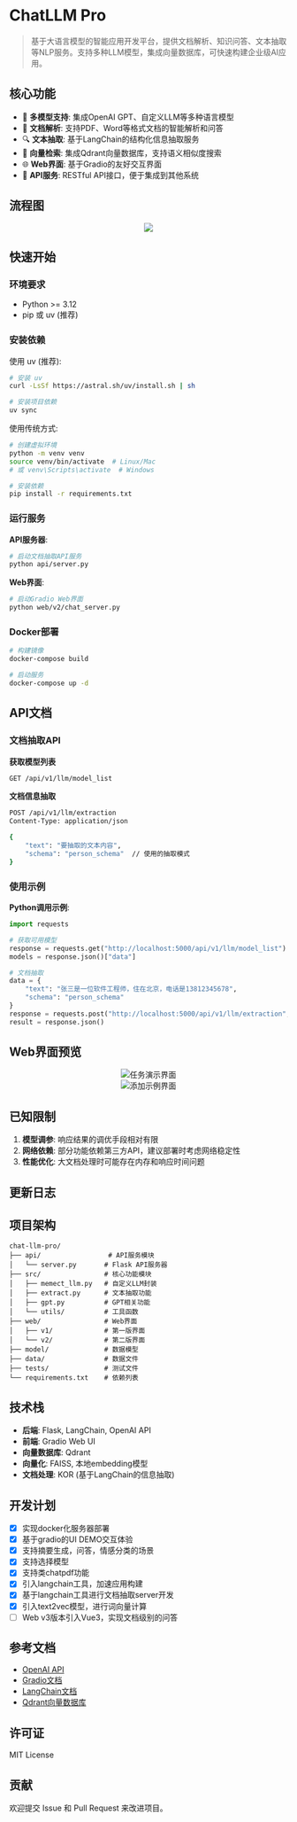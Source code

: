 # ChatLLM Pro

> 基于大语言模型的智能应用开发平台，提供文档解析、知识问答、文本抽取等NLP服务。支持多种LLM模型，集成向量数据库，可快速构建企业级AI应用。

## 核心功能

- 🤖 **多模型支持**: 集成OpenAI GPT、自定义LLM等多种语言模型
- 📄 **文档解析**: 支持PDF、Word等格式文档的智能解析和问答
- 🔍 **文本抽取**: 基于LangChain的结构化信息抽取服务
- 🧠 **向量检索**: 集成Qdrant向量数据库，支持语义相似度搜索
- 🌐 **Web界面**: 基于Gradio的友好交互界面
- 🔧 **API服务**: RESTful API接口，便于集成到其他系统

## 流程图
<div align="center">
    <img src="images/pipeline.png">
</div>

## 快速开始

### 环境要求
- Python >= 3.12
- pip 或 uv (推荐)

### 安装依赖

使用 uv (推荐):
```bash
# 安装 uv
curl -LsSf https://astral.sh/uv/install.sh | sh

# 安装项目依赖
uv sync
```

使用传统方式:
```bash
# 创建虚拟环境
python -m venv venv
source venv/bin/activate  # Linux/Mac
# 或 venv\Scripts\activate  # Windows

# 安装依赖
pip install -r requirements.txt
```

### 运行服务

**API服务器**:
```bash
# 启动文档抽取API服务
python api/server.py
```

**Web界面**:
```bash
# 启动Gradio Web界面
python web/v2/chat_server.py
```

### Docker部署

```bash
# 构建镜像
docker-compose build

# 启动服务
docker-compose up -d
```

## API文档

### 文档抽取API

**获取模型列表**
```bash
GET /api/v1/llm/model_list
```

**文档信息抽取**
```bash
POST /api/v1/llm/extraction
Content-Type: application/json

{
    "text": "要抽取的文本内容",
    "schema": "person_schema"  // 使用的抽取模式
}
```

### 使用示例

**Python调用示例**:
```python
import requests

# 获取可用模型
response = requests.get("http://localhost:5000/api/v1/llm/model_list")
models = response.json()["data"]

# 文档抽取
data = {
    "text": "张三是一位软件工程师，住在北京，电话是13812345678",
    "schema": "person_schema"
}
response = requests.post("http://localhost:5000/api/v1/llm/extraction", json=data)
result = response.json()
```

## Web界面预览

<div align="center">
    <img src="images/task_demo.png" alt="任务演示界面">
</div>

<div align="center">
    <img src="images/add_example.png" alt="添加示例界面">
</div>

## 已知限制

1. **模型调参**: 响应结果的调优手段相对有限
2. **网络依赖**: 部分功能依赖第三方API，建议部署时考虑网络稳定性
3. **性能优化**: 大文档处理时可能存在内存和响应时间问题

## 更新日志

## 项目架构

```
chat-llm-pro/
├── api/                 # API服务模块
│   └── server.py       # Flask API服务器
├── src/                # 核心功能模块
│   ├── memect_llm.py   # 自定义LLM封装
│   ├── extract.py      # 文本抽取功能
│   ├── gpt.py          # GPT相关功能
│   └── utils/          # 工具函数
├── web/                # Web界面
│   ├── v1/             # 第一版界面
│   └── v2/             # 第二版界面
├── model/              # 数据模型
├── data/               # 数据文件
├── tests/              # 测试文件
└── requirements.txt    # 依赖列表
```

## 技术栈

- **后端**: Flask, LangChain, OpenAI API
- **前端**: Gradio Web UI
- **向量数据库**: Qdrant
- **向量化**: FAISS, 本地embedding模型
- **文档处理**: KOR (基于LangChain的信息抽取)

## 开发计划

- [x] 实现docker化服务器部署
- [x] 基于gradio的UI DEMO交互体验 
- [x] 支持摘要生成，问答，情感分类的场景
- [x] 支持选择模型
- [x] 支持类chatpdf功能
- [x] 引入langchain工具，加速应用构建
- [x] 基于langchain工具进行文档抽取server开发
- [x] 引入text2vec模型，进行词向量计算
- [ ] Web v3版本引入Vue3，实现文档级别的问答

## 参考文档

- [OpenAI API](https://platform.openai.com/docs/models)
- [Gradio文档](https://gradio.app/)
- [LangChain文档](https://docs.langchain.com/)
- [Qdrant向量数据库](https://qdrant.tech/documentation/)

## 许可证

MIT License

## 贡献

欢迎提交 Issue 和 Pull Request 来改进项目。
